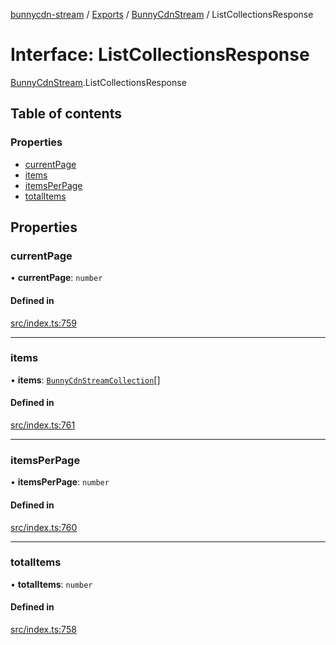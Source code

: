 [bunnycdn-stream](../README.md) / [Exports](../modules.md) / [BunnyCdnStream](../modules/BunnyCdnStream.md) / ListCollectionsResponse

# Interface: ListCollectionsResponse

[BunnyCdnStream](../modules/BunnyCdnStream.md).ListCollectionsResponse

## Table of contents

### Properties

- [currentPage](BunnyCdnStream.ListCollectionsResponse.md#currentpage)
- [items](BunnyCdnStream.ListCollectionsResponse.md#items)
- [itemsPerPage](BunnyCdnStream.ListCollectionsResponse.md#itemsperpage)
- [totalItems](BunnyCdnStream.ListCollectionsResponse.md#totalitems)

## Properties

### currentPage

• **currentPage**: `number`

#### Defined in

[src/index.ts:759](https://github.com/dan-online/bunnycdn-stream/blob/2d76aff/src/index.ts#L759)

___

### items

• **items**: [`BunnyCdnStreamCollection`](BunnyCdnStream.BunnyCdnStreamCollection.md)[]

#### Defined in

[src/index.ts:761](https://github.com/dan-online/bunnycdn-stream/blob/2d76aff/src/index.ts#L761)

___

### itemsPerPage

• **itemsPerPage**: `number`

#### Defined in

[src/index.ts:760](https://github.com/dan-online/bunnycdn-stream/blob/2d76aff/src/index.ts#L760)

___

### totalItems

• **totalItems**: `number`

#### Defined in

[src/index.ts:758](https://github.com/dan-online/bunnycdn-stream/blob/2d76aff/src/index.ts#L758)
